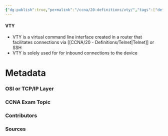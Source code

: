 ```yaml
---
{"dg-publish":true,"permalink":"/ccna/20-definitions/vty/","tags":["defs_ccna"],"created":"2023-11-05T10:55:11.000-08:00","updated":"2023-12-03T13:41:37.973-08:00"}
---
```


#### VTY
- VTY is a virtual command line interface created in a router that facilitates connections via [[CCNA/20 - Definitions/Telnet\|Telnet]] or SSH
- VTY is solely used for for inbound connections to the device

# Metadata
### OSI or TCP/IP Layer

### CCNA Exam Topic

### Contributors

### Sources
